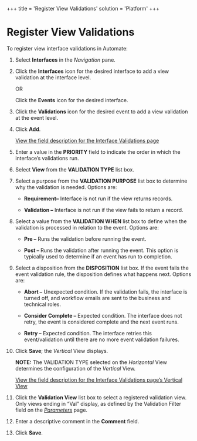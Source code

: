 +++
title = 'Register View Validations'
solution = 'Platform'
+++

# Register View Validations

To register view interface validations in Automate:

1.  Select **Interfaces** in the *Navigation* pane.

2.  Click the **Interfaces** icon for the desired interface to add a
    view validation at the interface level.
    
    OR
    
    Click the **Events** icon for the desired interface.

3.  Click the **Validations** icon for the desired event to add a view
    validation at the event level.

4.  Click **Add**.
    
    [View the field description for the Interface Validations
    page](../Page_Desc/Interface_Validations.htm)

5.  Enter a value in the **PRIORITY** field to indicate the order in
    which the interface’s validations run.

6.  Select **View** from the **VALIDATION TYPE** list box.

7.  Select a purpose from the **VALIDATION PURPOSE** list box to
    determine why the validation is needed. Options are:
    
      - **Requirement–** Interface is not run if the view returns
        records.
    
      - **Validation –** Interface is not run if the view fails to
        return a record.

8.  Select a value from the **VALIDATION WHEN** list box to define when
    the validation is processed in relation to the event. Options are:
    
      - **Pre –** Runs the validation before running the event.
    
      - **Post –** Runs the validation after running the event. This
        option is typically used to determine if an event has run to
        completion.

9.  Select a disposition from the **DISPOSITION** list box. If the event
    fails the event validation rule, the disposition defines what
    happens next. Options are:
    
      - **Abort –** Unexpected condition. If the validation fails, the
        interface is turned off, and workflow emails are sent to the
        business and technical roles.
    
      - **Consider Complete –** Expected condition. The interface does
        not retry, the event is considered complete and the next event
        runs.
    
      - **Retry –** Expected condition. The interface retries this
        event/validation until there are no more event validation
        failures.

10. Click **Save**; the *Vertical* View displays.
    
    **NOTE:** The VALIDATION TYPE selected on the *Horizontal* View
    determines the configuration of the *Vertical* View.
    
    [View the field description for the Interface Validations page’s
    Vertical
    View](../Page_Desc/Interface_Validations.htm#InterfaceValidationsV)

11. Click the **Validation View** list box to select a registered
    validation view. Only views ending in “Val” display, as defined by
    the Validation Filter field on the
    *[Parameters](../Page_Desc/Parameters.htm)* page.

12. Enter a descriptive comment in the **Comment** field.

13. Click **Save**.

